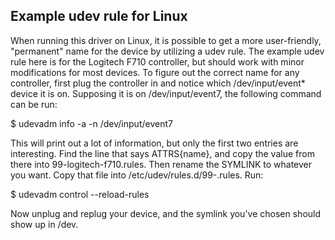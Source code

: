 ## Example udev rule for Linux

When running this driver on Linux, it is possible to get a more user-friendly, "permanent" name for the device by utilizing a udev rule.
The example udev rule here is for the Logitech F710 controller, but should work with minor modifications for most devices.
To figure out the correct name for any controller, first plug the controller in and notice which /dev/input/event* device it is on.
Supposing it is on /dev/input/event7, the following command can be run:

$ udevadm info -a -n /dev/input/event7

This will print out a lot of information, but only the first two entries are interesting.
Find the line that says ATTRS{name}, and copy the value from there into 99-logitech-f710.rules.
Then rename the SYMLINK to whatever you want.  Copy that file into /etc/udev/rules.d/99-<whatever-name>.rules.
Run:

$ udevadm control --reload-rules

Now unplug and replug your device, and the symlink you've chosen should show up in /dev.
